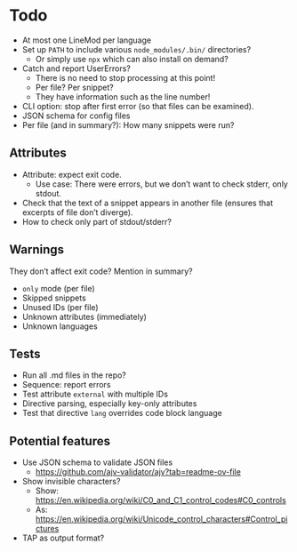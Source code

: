 # Todo

* At most one LineMod per language
* Set up `PATH` to include various `node_modules/.bin/` directories?
  * Or simply use `npx` which can also install on demand?
* Catch and report UserErrors?
  * There is no need to stop processing at this point!
  * Per file? Per snippet?
  * They have information such as the line number!
* CLI option: stop after first error (so that files can be examined).
* JSON schema for config files
* Per file (and in summary?): How many snippets were run?

## Attributes

* Attribute: expect exit code.
  * Use case: There were errors, but we don’t want to check stderr, only stdout.
* Check that the text of a snippet appears in another file (ensures that excerpts of file don’t diverge).
* How to check only part of stdout/stderr?

## Warnings

They don’t affect exit code? Mention in summary?

* `only` mode (per file)
* Skipped snippets
* Unused IDs (per file)
* Unknown attributes (immediately)
* Unknown languages

## Tests

* Run all .md files in the repo?
* Sequence: report errors 
* Test attribute `external` with multiple IDs
* Directive parsing, especially key-only attributes
* Test that directive `lang` overrides code block language

## Potential features

* Use JSON schema to validate JSON files
  * https://github.com/ajv-validator/ajv?tab=readme-ov-file
* Show invisible characters?
  * Show: https://en.wikipedia.org/wiki/C0_and_C1_control_codes#C0_controls
  * As: https://en.wikipedia.org/wiki/Unicode_control_characters#Control_pictures
* TAP as output format?
